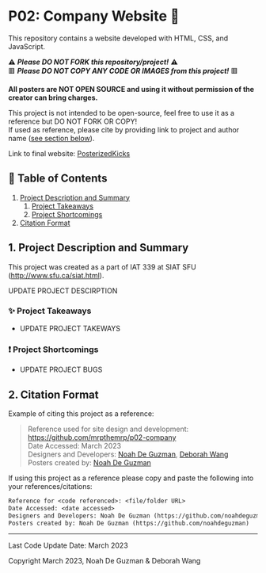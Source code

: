# P02: Company Website :athletic_shoe:

This repository contains a website developed with HTML, CSS, and JavaScript.  

:warning: ***Please DO NOT FORK this repository/project!*** :warning:  
:red_square: ***Please DO NOT COPY ANY CODE OR IMAGES from this project!*** :red_square:

**All posters are NOT OPEN SOURCE and using it without permission of the creator can bring charges.**

This project is not intended to be open-source, feel free to use it as a reference but DO NOT FORK OR COPY!  
If used as reference, please cite by providing link to project and author name \([see section below](#2-citation-format)\).

Link to final website: [PosterizedKicks]()

## :bookmark_tabs: Table of Contents
1. [Project Description and Summary](#1-project-description-and-summary)
   1. [Project Takeaways](#sparkles-project-takeaways)
   2. [Project Shortcomings](#exclamation-project-shortcomings)
2. [Citation Format](#2-citation-format)

## 1. Project Description and Summary

This project was created as a part of IAT 339 at SIAT SFU (http://www.sfu.ca/siat.html).

UPDATE PROJECT DESCIRPTION

### :sparkles: Project Takeaways

- UPDATE PROJECT TAKEWAYS

### :exclamation: Project Shortcomings

- UPDATE PROJECT BUGS

## 2. Citation Format
Example of citing this project as a reference:
> Reference used for site design and development: https://github.com/mrpthemrp/p02-company  
> Date Accessed: March 2023  
> Designers and Developers: [Noah De Guzman](https://github.com/noahdeguzman), [Deborah Wang](https://github.com/mrpthemrp)  
> Posters created by: [Noah De Guzman](https://github.com/noahdeguzman)  

If using this project as a reference please copy and paste the following into your references/citations:
```diff
Reference for <code referenced>: <file/folder URL>
Date Accessed: <date accessed>
Designers and Developers: Noah De Guzman (https://github.com/noahdeguzman), Deborah Wang (https://github.com/mrpthemrp)
Posters created by: Noah De Guzman (https://github.com/noahdeguzman)
```

---
Last Code Update Date: March 2023

Copyright March 2023, Noah De Guzman & Deborah Wang
